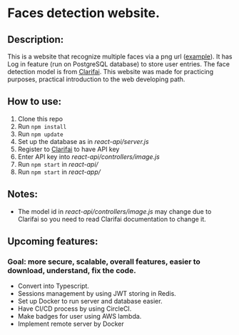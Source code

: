 # Faces detection website.
## Description:
This is a website that recognize multiple faces via a png url ([example](https://www.google.com/url?sa=i&url=https%3A%2F%2Fwww.is.fi%2Fviihde%2Fart-2000008395912.html&psig=AOvVaw342EiO-mqnzyxDra62jcW-&ust=1641739520678000&source=images&cd=vfe&ved=0CAsQjRxqFwoTCIj8pr6yovUCFQAAAAAdAAAAABAD)). It has Log in feature (run on PostgreSQL database) to store user entries. The face detection model is from [Clarifai][clarifai]. This website was made for practicing purposes, practical introduction to the web developing path.</br>
## How to use:
1. Clone this repo
2. Run `npm install`
3. Run `npm update`
4. Set up the database as in <em>react-api/server.js</em>
5. Register to [Clarifai][clarifai] to have API key
6. Enter API key into <em>react-api/controllers/image.js</em>
7. Run `npm start` in <em>react-api/</em>
8. Run `npm start` in <em>react-app/</em>

## Notes:
- The model id in <em>react-api/controllers/image.js</em> may change due to Clarifai so you need to read Clarifai documentation to change it.

## Upcoming features:
### Goal: more secure, scalable, overall features, easier to download, understand, fix the code.
- Convert into Typescript.
- Sessions management by using JWT storing in Redis.
- Set up Docker to run server and database easier.
- Have CI/CD process by using CircleCI.
- Make badges for user using AWS lambda.
- Implement remote server by Docker

[clarifai]: (https://www.clarifai.com/models/ai-face-detection)
